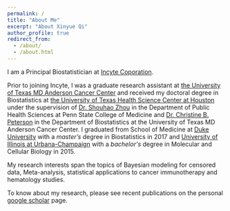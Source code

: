 ```yaml
---
permalink: /
title: "About Me"
excerpt: "About Xinyue Qi"
author_profile: true
redirect_from: 
  - /about/
  - /about.html
---
```

I am a Principal Biostatistician at [Incyte Coporation](https://www.incyte.com/).

Prior to joining Incyte, I was a graduate research assistant at [the University of Texas MD Anderson Cancer Center](https://www.mdanderson.org/) and received my doctoral degree in Biostatistics at [the University of Texas Health Science Center at Houston](https://www.uth.edu/) under the supervision of 
[Dr. Shouhao Zhou](https://cancer.psu.edu/researchers) in the Department of Public Health Sciences at Penn State College of Medicine  and [Dr. Christine B. Peterson](https://odin.mdacc.tmc.edu/~cbpeterson/) in the Department of Biostatistics at the University of Texas MD Anderson Cancer Center. I graduated from School of Medicine at [Duke University](https://duke.edu/) with a *master’s* degree in Biostatistics in 2017 and [University of Illinois at Urbana-Champaign](https://illinois.edu/) with a *bachelor's* degree in Molecular and Cellular Biology in 2015.

My research interests span the topics of Bayesian modeling for censored data, Meta-analysis, statistical applications to cancer immunotherapy and hematology studies.

To know about my research, please see recent publications on the personal [google scholar](https://scholar.google.com/scholar?hl=en&as_sdt=0%2C8&q=xinyue+qi&oq=) page.
